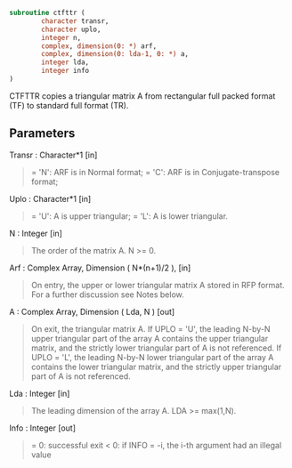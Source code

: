 ```fortran
subroutine ctfttr (
		character transr,
		character uplo,
		integer n,
		complex, dimension(0: *) arf,
		complex, dimension(0: lda-1, 0: *) a,
		integer lda,
		integer info
)
```

 CTFTTR copies a triangular matrix A from rectangular full packed
 format (TF) to standard full format (TR).

## Parameters
Transr : Character*1 [in]
> = 'N':  ARF is in Normal format;
> = 'C':  ARF is in Conjugate-transpose format;

Uplo : Character*1 [in]
> = 'U':  A is upper triangular;
> = 'L':  A is lower triangular.

N : Integer [in]
> The order of the matrix A.  N >= 0.

Arf : Complex Array, Dimension ( N*(n+1)/2 ), [in]
> On entry, the upper or lower triangular matrix A stored in
> RFP format. For a further discussion see Notes below.

A : Complex Array, Dimension ( Lda, N ) [out]
> On exit, the triangular matrix A.  If UPLO = 'U', the
> leading N-by-N upper triangular part of the array A contains
> the upper triangular matrix, and the strictly lower
> triangular part of A is not referenced.  If UPLO = 'L', the
> leading N-by-N lower triangular part of the array A contains
> the lower triangular matrix, and the strictly upper
> triangular part of A is not referenced.

Lda : Integer [in]
> The leading dimension of the array A.  LDA >= max(1,N).

Info : Integer [out]
> = 0:  successful exit
> < 0:  if INFO = -i, the i-th argument had an illegal value

